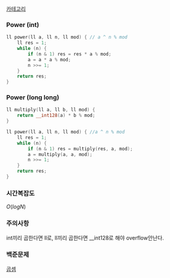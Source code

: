 [카테고리](/README.md)
### Power (int)
```cpp
ll power(ll a, ll n, ll mod) { // a ^ n % mod
    ll res = 1;
    while (n) {
        if (n & 1) res = res * a % mod;
        a = a * a % mod;
        n >>= 1;
    }
    return res;
}
```
### Power (long long)
```cpp
ll multiply(ll a, ll b, ll mod) {
    return __int128(a) * b % mod;
}

ll power(ll a, ll n, ll mod) { //a ^ n % mod
    ll res = 1;
    while (n) {
        if (n & 1) res = multiply(res, a, mod);
        a = multiply(a, a, mod);
        n >>= 1;
    }
    return res;
}
```
### 시간복잡도 
$O(logN)$   

### 주의사항
int끼리 곱한다면 ll로, ll끼리 곱한다면 __int128로 해야 overflow안난다.

### 백준문제
[곱셈](https://www.acmicpc.net/problem/1629)